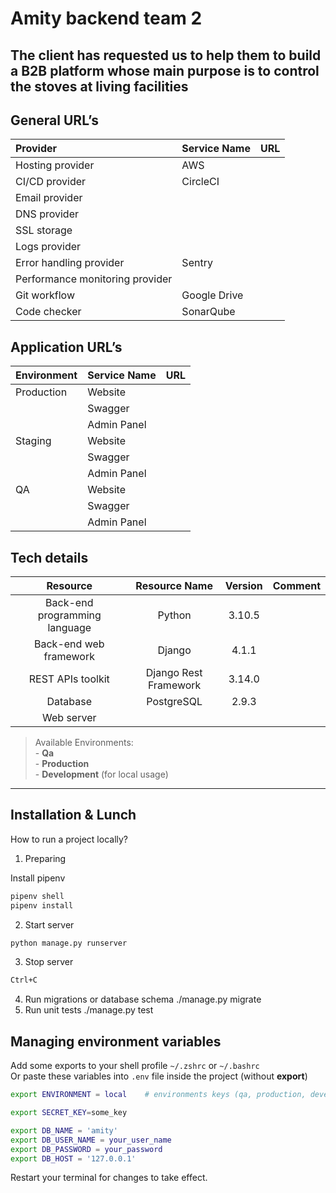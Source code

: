 # Amity backend team 2

## The client has requested us to help them to build a B2B platform whose main purpose is to control the stoves at living facilities

## General URL’s

|**Provider**|**Service Name**|**URL**|
| :- | :- | :- |
|Hosting provider|AWS||
|CI/CD provider|CircleCI||
|Email provider|||
|DNS provider|||
|SSL storage|||
|Logs provider|||
|Error handling provider|Sentry|| 
|Performance monitoring provider|||
|Git workflow|Google Drive||
|Code checker|SonarQube||

## Application URL’s

|**Environment**|**Service Name**|**URL**|
| :- | :- | :- |
|Production|Website||
||Swagger||
||Admin Panel||
|Staging|Website||
||Swagger||
||Admin Panel||
|QA|Website||
||Swagger||
||Admin Panel||

## Tech details

|**Resource**|**Resource Name**|**Version**|**Comment**|
| :-: | :-: | :-: | :-: |
|Back-end programming language|Python|3.10.5||
|Back-end web framework|Django|4.1.1||
|REST APIs toolkit|Django Rest Framework|3.14.0||
|Database|PostgreSQL|2.9.3||
|Web server||||


> Available Environments:
<br> - <b>Qa</b>
<br> - <b>Production</b>
<br> - <b>Development</b> (for local usage)
---

## Installation & Lunch

How to run a project locally?

1. Preparing

Install pipenv

```sh
pipenv shell
pipenv install
```

2. Start server

```sh
python manage.py runserver
```

3. Stop server

```sh
Ctrl+C
```

4. Run migrations or database schema ./manage.py migrate
5. Run unit tests ./manage.py test

## Managing environment variables

Add some exports to your shell profile `~/.zshrc` or `~/.bashrc`<br>
Or paste these variables into `.env` file inside the project (without **export**)

```sh
export ENVIRONMENT = local    # environments keys (qa, production, development)

export SECRET_KEY=some_key

export DB_NAME = 'amity'
export DB_USER_NAME = your_user_name
export DB_PASSWORD = your_password
export DB_HOST = '127.0.0.1'

```

Restart your terminal for changes to take effect.
